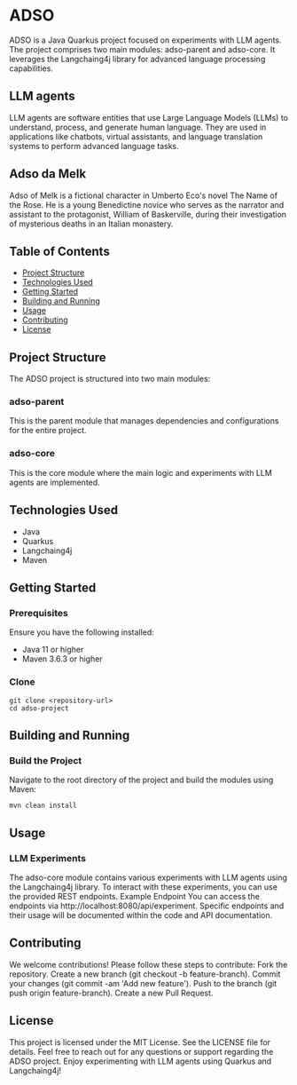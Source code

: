 # ADSO

ADSO is a Java Quarkus project focused on experiments with LLM agents. The project comprises two main modules: adso-parent and adso-core. It leverages the Langchaing4j library for advanced language processing capabilities.

## LLM agents
LLM agents are software entities that use Large Language Models (LLMs) to understand, process, and generate human language. They are used in applications like chatbots, virtual assistants, and language translation systems to perform advanced language tasks.

## Adso da Melk
Adso of Melk is a fictional character in Umberto Eco's novel The Name of the Rose. He is a young Benedictine novice who serves as the narrator and assistant to the protagonist, William of Baskerville, during their investigation of mysterious deaths in an Italian monastery.


## Table of Contents

- [Project Structure](#project-structure)
- [Technologies Used](#technologies-used)
- [Getting Started](#getting-started)
- [Building and Running](#building-and-running)
- [Usage](#usage)
- [Contributing](#contributing)
- [License](#license)

## Project Structure

The ADSO project is structured into two main modules:

### adso-parent

This is the parent module that manages dependencies and configurations for the entire project.

### adso-core

This is the core module where the main logic and experiments with LLM agents are implemented.

## Technologies Used

- Java
- Quarkus
- Langchaing4j
- Maven

## Getting Started

### Prerequisites

Ensure you have the following installed:
- Java 11 or higher
- Maven 3.6.3 or higher

### Clone
    
    git clone <repository-url>
    cd adso-project


## Building and Running
### Build the Project
Navigate to the root directory of the project and build the modules using Maven:

    
    mvn clean install

## Usage
### LLM Experiments
The adso-core module contains various experiments with LLM agents using the Langchaing4j library. To interact with these experiments, you can use the provided REST endpoints.
Example Endpoint
You can access the endpoints via http://localhost:8080/api/experiment. Specific endpoints and their usage will be documented within the code and API documentation.

## Contributing
We welcome contributions! Please follow these steps to contribute:
Fork the repository.
Create a new branch (git checkout -b feature-branch).
Commit your changes (git commit -am 'Add new feature').
Push to the branch (git push origin feature-branch).
Create a new Pull Request.

## License
This project is licensed under the MIT License. See the LICENSE file for details.
Feel free to reach out for any questions or support regarding the ADSO project. Enjoy experimenting with LLM agents using Quarkus and Langchaing4j!

